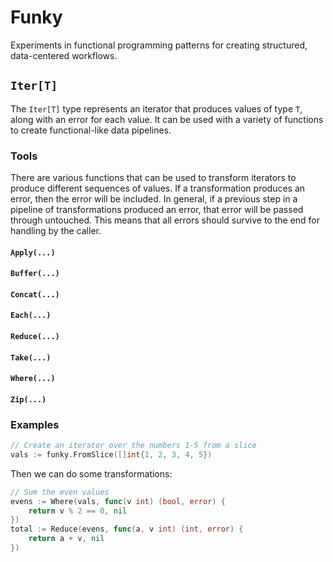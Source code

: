 # Funky

Experiments in functional programming patterns for creating
structured, data-centered workflows.

## `Iter[T]`

The `Iter[T]` type represents an iterator that produces values
of type `T`, along with an error for each value. It can be used
with a variety of functions to create functional-like data pipelines.

### Tools

There are various functions that can be used to transform iterators
to produce different sequences of values. If a transformation
produces an error, then the error will be included. In general,
if a previous step in a pipeline of transformations produced an
error, that error will be passed through untouched. This means that
all errors should survive to the end for handling by the caller.

#### `Apply(...)`

#### `Buffer(...)`

#### `Concat(...)`

#### `Each(...)`

#### `Reduce(...)`

#### `Take(...)`

#### `Where(...)`

#### `Zip(...)`

### Examples

```go
// Create an iterator over the numbers 1-5 from a slice
vals := funky.FromSlice([]int{1, 2, 3, 4, 5})
```

Then we can do some transformations:

```go
// Sum the even values
evens := Where(vals, func(v int) (bool, error) {
    return v % 2 == 0, nil
})
total := Reduce(evens, func(a, v int) (int, error) {
    return a + v, nil
})
```
